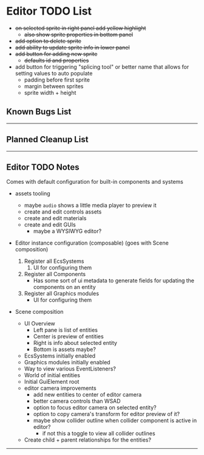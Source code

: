 # Editor TODO List

* ~~on selected sprite in right panel add yellow highlight~~
    * ~~also show sprite properties in bottom panel~~
* ~~add option to delete sprite~~
* ~~add ability to update sprite info in lower panel~~
* ~~add button for adding new sprite~~
    * ~~defaults id and properties~~
* add button for triggering "splicing tool" or better name that allows for setting values to auto populate
    * padding before first sprite
    * margin between sprites
    * sprite width + height

## Known Bugs List

-----------------------------------------------------------------------------------------------------------------------

## Planned Cleanup List

-----------------------------------------------------------------------------------------------------------------------

## Editor TODO Notes

Comes with default configuration for built-in components and systems

* assets tooling
    * maybe `audio` shows a little media player to preview it
    * create and edit controls assets
    * create and edit materials
    * create and edit GUIs
        * maybe a WYSIWYG editor?

* Editor instance configuration (composable) (goes with Scene composition)
    1. Register all EcsSystems
        1. UI for configuring them
    2. Register all Components
        * Has some sort of ui metadata to generate fields for updating the components on an entity
    3. Register all Graphics modules
        * UI for configuring them

* Scene composition
    * UI Overview
        * Left pane is list of entities
        * Center is preview of entities
        * Right is info about selected entity
        * Bottom is assets maybe?
    * EcsSystems initially enabled
    * Graphics modules initially enabled
    * Way to view various EventListeners?
    * World of initial entities
    * Initial GuiElement root
    * editor camera improvements
        * add new entities to center of editor camera
        * better camera controls than WSAD
        * option to focus editor camera on selected entity?
        * option to copy camera's transform for editor preview of it?
        * maybe show collider outline when collider component is active in editor?
            * if not this a toggle to view all collider outlines
    * Create child + parent relationships for the entities?

-----------------------------------------------------------------------------------------------------------------------
